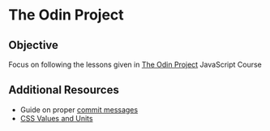 # The Odin Project
## Objective
Focus on following the lessons given in [The Odin Project](https://www.theodinproject.com)
JavaScript Course

## Additional Resources
- Guide on proper [commit messages](https://cbea.ms/git-commit/)
- [CSS Values and Units](https://developer.mozilla.org/en-US/docs/Learn_web_development/Core/Styling_basics/Values_and_units)
